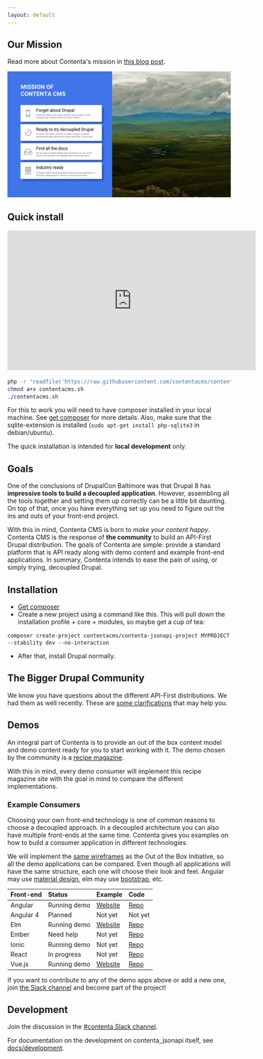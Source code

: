 ```yaml
---
layout: default
---
```

## [](#mission)Our Mission

Read more about Contenta's mission in [this blog post](medium.com/@mateu.aguilo.bosch/contenta-makes-your-content-happy-6f76bbe0cdae).

![The mission of Contenta CMS](/assets/images/contenta-mission.png)

## [](#quick-install)Quick install
<p style="text-align: center;">
  <iframe height="315" src="https://www.youtube.com/embed/MOQ0gd7uEWU" frameborder="0" allowfullscreen="" width="560"></iframe>
</p>

```bash
php -r "readfile('https://raw.githubusercontent.com/contentacms/contenta_jsonapi/8.x-1.x/installer.sh');" > contentacms.sh
chmod a+x contentacms.sh
./contentacms.sh
```

For this to work you will need to have composer installed in your local machine. See [get composer](https://getcomposer.org/) for more details. Also, make sure that the sqlite-extension is installed (`sudo apt-get install php-sqlite3` in debian/ubuntu).

The quick installation is intended for **local development** only.

## [](#goals)Goals
One of the conclusions of DrupalCon Baltimore was that Drupal 8 has **impressive tools to build a decoupled application**. However, assembling all the tools together and setting them up correctly can be a little bit daunting. On top of that, once you have everything set up you need to figure out the ins and outs of your front-end project.

With this in mind, Contenta CMS is born to _make your content happy_. Contenta CMS is the response of **the community** to build an API-First Drupal distribution. The goals of Contenta are simple: provide a standard platform that is API ready along with demo content and example front-end applications. In summary, Contenta intends to ease the pain of using, or simply trying, decoupled Drupal.

## [](#installation)Installation

* [Get composer](https://getcomposer.org/)
* Create a new project using a command like this. This will pull down the installation profile + core + modules, so maybe get a cup of tea:
```
composer create-project contentacms/contenta-jsonapi-project MYPROJECT --stability dev --no-interaction
```
* After that, install Drupal normally.

## [](#bigger-drupal-community)The Bigger Drupal Community

We know you have questions about the different API-First distributions. We had them as well recently. These are [some clarifications](/comparing-reservoir.html) that may help you.

## [](#demos)Demos
An integral part of Contenta is to provide an out of the box content model and demo content ready for you to start working with it. The demo chosen by the community is a [recipe magazine](https://www.drupal.org/node/2818741).

With this in mind, every demo consumer will implement this recipe magazine site with the goal in mind to compare the different implementations.

### [](#example-front-ends)Example Consumers

Choosing your own front-end technology is one of common reasons to choose a decoupled approach. In a decoupled architecture you can also have multiple front-ends at the same time. Contenta gives you examples on how to build a consumer application in different technologies.

We will implement the [same wireframes](https://www.drupal.org/node/2818741#comment-12122841) as the Out of the Box Initiative, so all the demo applications can be compared. Even though all applications will have the same structure, each one will choose their look and feel. Angular may use [material design](https://material.io/guidelines/material-design/introduction.html), elm may use [bootstrap](http://getbootstrap.com/), etc.

| Front-end | Status       | Example | Code   |
|:----------|:-------------|:--------|:-------|
| Angular   | Running demo | [Website](https://contenta-angular.firebaseapp.com/) | [Repo](https://github.com/contentacms/contenta_angular) |
| Angular 4 | Planned      | Not yet | Not yet |
| Elm       | Running demo | [Website](https://contenta-elm.firebaseapp.com/) | [Repo](https://github.com/contentacms/contenta_jsonapi__elm) |
| Ember     | Need help    | Not yet | [Repo](https://github.com/contentacms/contenta_ember) |
| Ionic     | Running demo | Not yet | [Repo](https://github.com/contentacms/contenta_ionic) |
| React     | In progress  | Not yet | [Repo](https://github.com/contentacms/contenta_react) |
| Vue.js    | Running demo | [Website](https://contentavuedemo.github.io/) | [Repo](https://github.com/contentacms/contenta_vue_nuxt) |

If you want to contribute to any of the demo apps above or add a new one, join [the Slack channel](https://drupal.slack.com/messages/C5A70F7D1) and become part of the project!

## [](#development)Development

Join the discussion in the [#contenta Slack channel](https://drupal.slack.com/messages/C5A70F7D1).

For documentation on the development on contenta_jsonapi itself, see [docs/development](https://github.com/contentacms/contenta_jsonapi/blob/8.x-1.x/docs/development.md).

